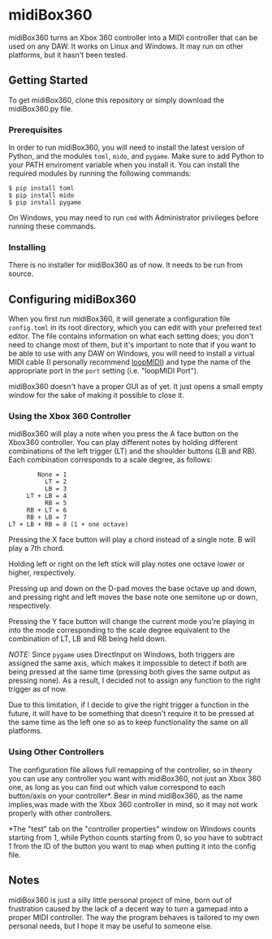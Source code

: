 # midiBox360

midiBox360 turns an Xbox 360 controller into a MIDI controller that can be used
on any DAW. It works on Linux and Windows. It may run on other platforms, but it
hasn't been tested.

## Getting Started

To get midiBox360, clone this repository or simply download the
midiBox360.py file.

### Prerequisites

In order to run midiBox360, you will need to install the latest version of
Python, and the modules `toml`, `mido`, and `pygame`. Make sure to add Python to
your PATH enviroment variable when you install it. You can install the required
modules by running the following commands:

```
$ pip install toml
$ pip install mido
$ pip install pygame
```

On Windows, you may need to run `cmd` with Administrator privileges before
running these commands.

### Installing

There is no installer for midiBox360 as of now. It needs to be run from source.

## Configuring midiBox360

When you first run midiBox360, it will generate a configuration file
`config.toml` in its root directory, which you can edit with your preferred text
editor. The file contains information on what each setting does; you don't need
to change most of them, but it's important to note that if you want to be able
to use with any DAW on Windows, you will need to install a virtual MIDI cable (I
personally recommend
[loopMIDI](https://www.tobias-erichsen.de/software/loopmidi.html)) and type the
name of the appropriate port in the `port` setting (i.e. "loopMIDI Port").

midiBox360 doesn't have a proper GUI as of yet. It just opens a small empty
window for the sake of making it possible to close it.

### Using the Xbox 360 Controller

midiBox360 will play a note when you press the A face button on the Xbox360
controller. You can play different notes by holding different combinations of
the left trigger (LT) and the shoulder buttons (LB and RB). Each combination
corresponds to a scale degree, as follows:

```
        None = 1
          LT = 2
          LB = 3
     LT + LB = 4
          RB = 5
     RB + LT = 6
     RB + LB = 7
LT + LB + RB = 8 (1 + one octave)
```

Pressing the X face button will play a chord instead of a single note. B will
play a 7th chord.

Holding left or right on the left stick will play notes one octave lower or
higher, respectively.

Pressing up and down on the D-pad moves the base octave up and down, and
pressing right and left moves the base note one semitone up or down,
respectively.

Pressing the Y face button will change the current mode you're playing in into
the mode corresponding to the scale degree equivalent to the combination of LT,
LB and RB being held down.

*NOTE:* Since `pygame` uses DirectInput on Windows, both triggers are assigned
the same axis, which makes it impossible to detect if both are being pressed at
the same time (pressing both gives the same output as pressing none). As a
result, I decided not to assign any function to the right trigger as of now.

Due to this limitation, if I decide to give the right trigger a function in the
future, it will have to be something that doesn't require it to be pressed at
the same time as the left one so as to keep functionality the same on all
platforms.

### Using Other Controllers

The configuration file allows full remapping of the controller, so in theory you
can use any controller you want with midiBox360, not just an Xbox 360 one, as
long as you can find out which value correspond to each button/axis on your
controller*. Bear in mind midiBox360, as the name implies,was made with the Xbox
360 controller in mind, so it may not work properly with other controllers.

\*The "test" tab on the "controller properties" window on Windows counts
starting from 1, while Python counts starting from 0, so you have to subtract 1
from the ID of the button you want to map when putting it into the config file.

## Notes

midiBox360 is just a silly little personal project of mine, born out of
frustration caused by the lack of a decent way to turn a gamepad into a proper
MIDI controller. The way the program behaves is tailored to my own personal
needs, but I hope it may be useful to someone else.
